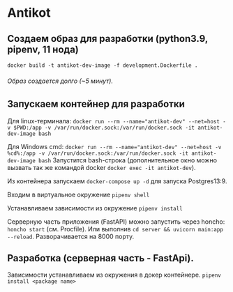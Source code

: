 # Antikot

## Создаем образ для разработки (python3.9, pipenv, 11 нода)
`docker build -t antikot-dev-image -f development.Dockerfile .`
###### Образ создается долго (~5 минут).

## Запускаем контейнер для разработки
 Для linux-терминала:
`docker run --rm --name="antikot-dev" --net=host -v $PWD:/app -v /var/run/docker.sock:/var/run/docker.sock -it antikot-dev-image bash`
 
Для Windows cmd:
`docker run --rm --name="antikot-dev" --net=host -v %cd%:/app -v /var/run/docker.sock:/var/run/docker.sock -it antikot-dev-image bash`
 Запустится bash-строка (дополнительное окно можно вызвать так же командой docker `docker exec -it antikot-dev`).

 Из контейнера запускаем `docker-compose up -d` для запуска Postgres13:9.

 Входим в виртуальное окружение `pipenv shell`

 Устанавливаем зависимости из окружение `pipenv install`

 Серверную часть приложения (FastAPI) можно запустить через honcho: `honcho start` (см. Procfile). Или выполнив `cd server && uvicorn main:app --reload`. Разворачивается на 8000 порту.

## Разработка (серверная часть - FastApi).
Зависимости устанавливаем из окружения в докер контейнере. 
`pipenv install <package name>`
